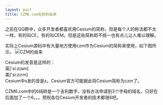 ```yaml
---
layout: post
title: CZM6.com名称的由来
---
```


之前在QQ群中，众多开发者都喜欢用Cesium的简称，但是每个人的称法都不太一样。有的叫CE，有的叫CEM。但是这些简称即不统一也有点儿让人难以理解。

实际上Cesium源码中有大量地方使用czm作为Cesium的简称来使用，如下图所示。
![CZM的由来](../../../images/20180805150416.png)

Cesium的发音是这样的：  
英['si:zɪəm]  
美['si:zɪrm]  
Cesium中s发的音是z。Cesium官方可能据此将Cesium简称为czm了。

CZM6.com中的6纯碎是一个吉利数字，没有办法申请到3个字母的域名，只好在后面加了一个6。。。预祝各位Cesium开发者的技术都很6吧。